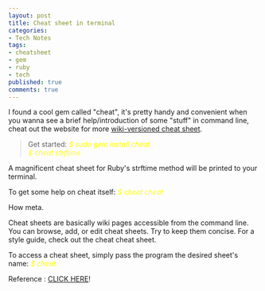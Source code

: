 ```yaml
---
layout: post
title: Cheat sheet in terminal
categories:
- Tech Notes
tags:
- cheatsheet
- gem
- ruby
- tech
published: true
comments: true
---
```

<p>I found a cool gem called "cheat", it's pretty handy and convenient when you wanna see a brief help/introduction of some "stuff" in command line, cheat out the website for more <a href="http://cheat.errtheblog.com/b">wiki-versioned cheat sheet</a>.</p>

<p><blockquote>
Get started:
<i style="color:yellow">$ sudo gem install cheat<br />
$ cheat strftime</i></blockquote></p>

<p>A magnificent cheat sheet for Ruby's strftime method will be printed to your terminal.</p>

<p>To get some help on cheat itself:
<i style="color:yellow">$ cheat cheat</i></p>

<p>How meta.</p>

<p>Cheat sheets are basically wiki pages accessible from the command line. You can browse, add, or edit cheat sheets. Try to keep them concise. For a style guide, check out the cheat cheat sheet.</p>

<p>To access a cheat sheet, simply pass the program the desired sheet's name:
<i style="color:yellow">$ cheat <sheet name /></i>
</p>

<p>Reference : <a href="http://cheat.errtheblog.com/">CLICK HERE</a>!</p>
